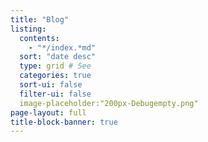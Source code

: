```yaml
---
title: "Blog"
listing:
  contents:
    - "*/index.*md"
  sort: "date desc"
  type: grid # See 
  categories: true
  sort-ui: false  
  filter-ui: false
  image-placeholder:"200px-Debugempty.png" 
page-layout: full
title-block-banner: true
---
```



